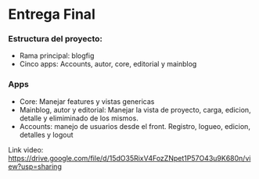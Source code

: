 # Entrega Final
<h3>Estructura del proyecto:</h3>
<ul>
  <li>Rama principal: blogfig </li>
  <li>Cinco apps: Accounts, autor, core, editorial y mainblog</li>
</ul>
<h3>Apps</h3>
<ul>
    <li>Core: Manejar features y vistas genericas</li>
    <li>Mainblog, autor y editorial: Manejar la vista de proyecto, carga, edicion, detalle y elimiminado de los mismos.</li>
    <li>Accounts: manejo de usuarios desde el front. Registro, logueo, edicion, detalles y logout</li>
</ul>

Link video: https://drive.google.com/file/d/15dO35RixV4FozZNpet1P57O43u9K680n/view?usp=sharing
